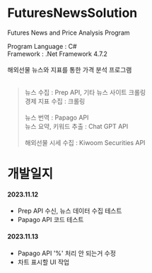 # FuturesNewsSolution
Futures News and Price Analysis Program

Program Language : C#<br/>
Framework : .Net Framework 4.7.2<br/>
<br/>
해외선물 뉴스와 지표를 통한 가격 분석 프로그램<br/>
<br/>
>뉴스 수집 : Prep API, 기타 뉴스 사이트 크롤링<br/>
>경제 지표 수집 : 크롤링<br/><br/>
>뉴스 번역 : Papago API<br/>
>뉴스 요약, 키워드 추출 : Chat GPT API<br/><br/>
>해외선물 시세 수집 : Kiwoom Securities API<br/>

# 개발일지
#### 2023.11.12
+ Prep API 수신, 뉴스 데이터 수집 테스트
+ Papago API 코드 테스트
#### 2023.11.13 
+ Papago API '%' 처리 안 되는거 수정
+ 차트 표시할 UI 작업
